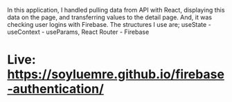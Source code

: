 In this application, I handled pulling data from API with React, displaying this data on the page, and transferring values to the detail page.
And, it was checking user logins with Firebase.
The structures I use are;
useState - useContext - useParams, React Router - Firebase

# Live: https://soyluemre.github.io/firebase-authentication/
